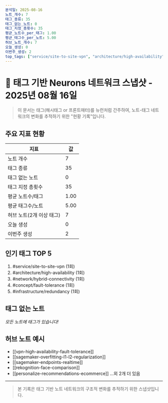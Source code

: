 ```yaml
---
분석일: 2025-08-16
노트_개수: 7
태그_종류: 35
태그_없는_노트: 0
태그_지정_총횟수: 35
평균_노트수_per_태그: 1.00
평균_태그수_per_노트: 5.00
허브_노트_개수: 7
오늘_생성: 0
이번주_생성: 2
top_tags: ["service/site-to-site-vpn", "architecture/high-availability", "network/hybrid-connectivity", "concept/fault-tolerance", "infrastructure/redundancy"]
---
```

# 🧠 태그 기반 Neurons 네트워크 스냅샷 - 2025년 08월 16일

> 이 문서는 태그(해시태그 or 프론트매터)를 뉴런처럼 간주하여, 노트-태그 네트워크의 변화를 추적하기 위한 "현황 기록"입니다.

## 주요 지표 현황
| 지표 | 값 |
|------|-----|
| 노트 개수 | 7 |
| 태그 종류 | 35 |
| 태그 없는 노트 | 0 |
| 태그 지정 총횟수 | 35 |
| 평균 노트수/태그 | 1.00 |
| 평균 태그수/노트 | 5.00 |
| 허브 노트(2개 이상 태그) | 7 |
| 오늘 생성 | 0 |
| 이번주 생성 | 2 |

## 인기 태그 TOP 5
1. #service/site-to-site-vpn (1회)
2. #architecture/high-availability (1회)
3. #network/hybrid-connectivity (1회)
4. #concept/fault-tolerance (1회)
5. #infrastructure/redundancy (1회)

## 태그 없는 노트
*모든 노트에 태그가 있습니다!*

## 허브 노트 예시
- [[vpn-high-availability-fault-tolerance]]
- [[sagemaker-overfitting-l1-l2-regularization]]
- [[sagemaker-endpoints-realtime]]
- [[rekognition-face-comparison]]
- [[personalize-recommendations-ecommerce]]
...외 2개 더 있음

---

> 본 기록은 태그 기반 노트 네트워크의 구조적 변화를 추적하기 위한 스냅샷입니다.  
